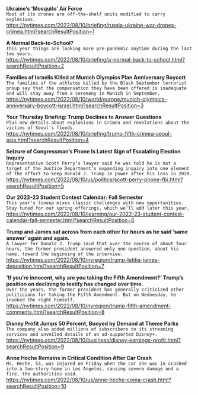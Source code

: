 **Ukraine’s ‘Mosquito’ Air Force**\
`Most of its drones are off-the-shelf units modified to carry explosives.`\
https://nytimes.com/2022/08/10/briefing/russia-ukraine-war-drones-crimea.html?searchResultPosition=1

**A Normal Back-to-School?**\
`This year things are looking more pre-pandemic anytime during the last two years.`\
https://nytimes.com/2022/08/10/briefing/a-normal-back-to-school.html?searchResultPosition=2

**Families of Israelis Killed at Munich Olympics Plan Anniversary Boycott**\
`The families of the athletes killed by the Black September terrorist group say that the compensation they have been offered is inadequate and will stay away from a ceremony in Munich in September.`\
https://nytimes.com/2022/08/10/world/europe/munich-olympics-anniversary-boycott-israel.html?searchResultPosition=3

**Your Thursday Briefing: Trump Declines to Answer Questions**\
`Plus new details about explosions in Crimea and revelations about the victims of Seoul’s floods.`\
https://nytimes.com/2022/08/10/briefing/trump-fifth-crimea-seoul-asia.html?searchResultPosition=4

**Seizure of Congressman’s Phone Is Latest Sign of Escalating Election Inquiry**\
`Representative Scott Perry’s lawyer said he was told he is not a target of the Justice Department’s expanding inquiry into one element of the effort to keep Donald J. Trump in power after his loss in 2020.`\
https://nytimes.com/2022/08/10/us/politics/scott-perry-phone-fbi.html?searchResultPosition=5

**Our 2022-23 Student Contest Calendar: Fall Semester**\
`This year’s lineup mixes classic challenges with new opportunities. Stay tuned for our spring offerings, which we’ll add later this year.`\
https://nytimes.com/2022/08/10/learning/our-2022-23-student-contest-calendar-fall-semester.html?searchResultPosition=6

**Trump and James sat across from each other for hours as he said ‘same answer’ again and again.**\
`A lawyer for Donald J. Trump said that over the course of about four hours, the former president answered only one question, about his name, toward the beginning of the interview.`\
https://nytimes.com/2022/08/10/nyregion/trump-letitia-james-deposition.html?searchResultPosition=7

**‘If you’re innocent, why are you taking the Fifth Amendment?’ Trump’s position on declining to testify has changed over time.**\
`Over the years, the former president has generally criticized other politicians for taking the Fifth Amendment. But on Wednesday, he invoked the right himself.`\
https://nytimes.com/2022/08/10/nyregion/trump-fifth-amendment-comments.html?searchResultPosition=8

**Disney Profit Jumps 50 Percent, Buoyed by Demand at Theme Parks**\
`The company also added millions of subscribers to its streaming services and unveiled details of an ad-supported Disney+.`\
https://nytimes.com/2022/08/10/business/disney-earnings-profit.html?searchResultPosition=9

**Anne Heche Remains in Critical Condition After Car Crash**\
`Ms. Heche, 53, was injured on Friday when the car she was in crashed into a two-story home in Los Angeles, causing severe damage and a fire, the authorities said.`\
https://nytimes.com/2022/08/10/us/anne-heche-coma-crash.html?searchResultPosition=10

